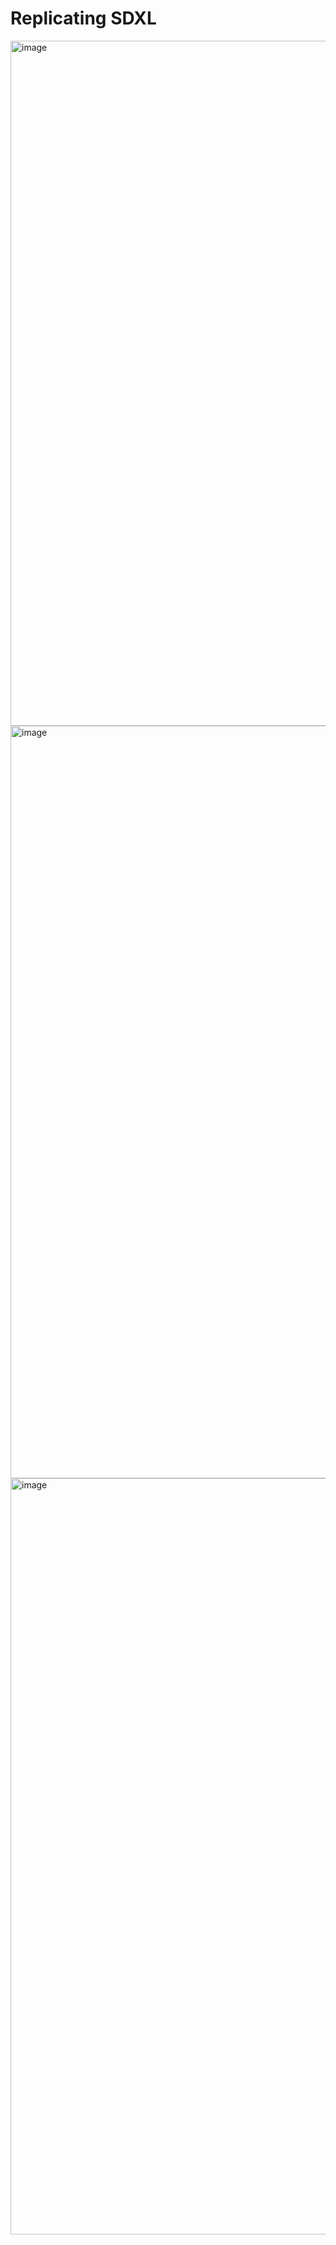 # Replicating SDXL


<img width="1096" alt="image" src="https://github.com/yudhisteer/A-Journey-with-ComfyUI/assets/59663734/f34b9554-c26b-4673-b068-2db1fe2ae5bd">



<img width="1204" alt="image" src="https://github.com/yudhisteer/A-Journey-with-ComfyUI/assets/59663734/529d2621-37f1-4b66-afda-7e765d084871">


<img width="1210" alt="image" src="https://github.com/yudhisteer/A-Journey-with-ComfyUI/assets/59663734/52b8fdb0-ee2e-4d8f-9e96-19f99f163d0c">
